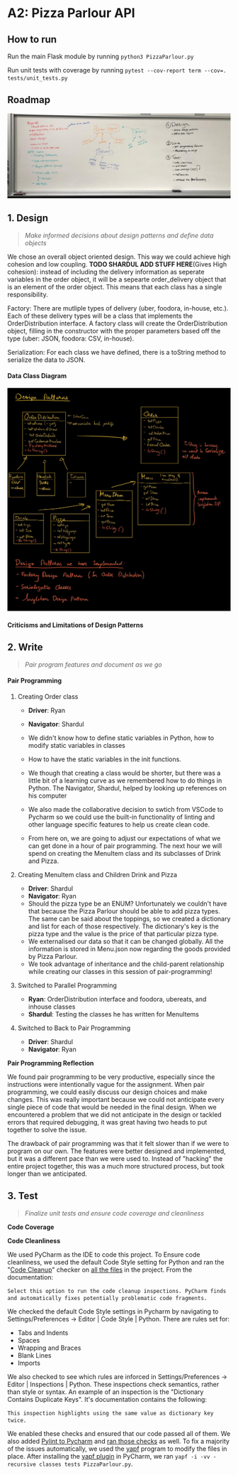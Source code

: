 # A2: Pizza Parlour API


## How to run

Run the main Flask module by running `python3 PizzaParlour.py`

Run unit tests with coverage by running `pytest --cov-report term --cov=. tests/unit_tests.py`

## Roadmap
![A2_Roadmap](a2_roadmap.jpg)

## 1. Design
> _Make informed decisions about design patterns and define data objects_

We chose an overall object oriented design. This way we could achieve high cohesion and low coupling. **TODO SHARDUL ADD STUFF HERE**(Gives High cohesion): instead of including the delivery information as seperate variables in the order object, it will be a sepearte order_delivery object that is an element of the order object. This means that each class has a single responsibility. 

Factory: There are mutliple types of delivery (uber, foodora, in-house, etc.). Each of these delivery types will be a class that implements the OrderDistribution interface. A factory class will create the OrderDistribution object, filling in the constructor with the proper parameters based off the type (uber: JSON, foodora: CSV, in-house). 

Serialization: For each class we have defined, there is a toString method to serialize the data to JSON. 

#### Data Class Diagram
![Design Patterns](a2_design_patterns.jpg)

#### Criticisms and Limitations of Design Patterns

## 2. Write
> _Pair program features and document as we go_

#### Pair Programming
1. Creating Order class
    - **Driver**: Ryan 
    - **Navigator**: Shardul
    - We didn't know how to define static variables in Python, how to modify static variables in classes
    - How to have the static variables in the init functions.

    - We though that creating a class would be shorter, but there was a little bit of a learning curve as we remembered how to do things in Python. The Navigator, Shardul, helped by looking up references on his computer
    - We also made the collaborative decision to swtich from VSCode to Pycharm so we could use the built-in functionality of linting and other language specific features to help us create clean code. 
    - From here on, we are going to adjust our expectations of what we can get done in a hour of pair programming. The next hour we will spend on creating the MenuItem class and its subclasses of Drink and Pizza. 

2. Creating MenuItem class and Children Drink and Pizza
    - **Driver**: Shardul
    - **Navigator**: Ryan 
    - Should the pizza type be an ENUM? Unfortunately we couldn't have that because the Pizza Parlour should be able to add pizza types. The same can be said about the toppings, so we created a dictionary and list for each of those respectively. The dictionary's key is the pizza type and the value is the price of that particular pizza type. 
    - We externalised our data so that it can be changed globally. All the information is stored in Menu.json now regarding the goods provided by Pizza Parlour.
    - We took advantage of inheritance and the child-parent relationship while creating our classes in this session of pair-programming!
    
3. Switched to Parallel Programming
    - **Ryan**: OrderDistribution interface and foodora, ubereats, and inhouse classes
    - **Shardul**: Testing the classes he has written for MenuItems
    
4. Switched to Back to Pair Programming
    - **Driver**: Shardul
    - **Navigator**: Ryan
    
    
**Pair Programming Reflection** 

We found pair programming to be very productive, especially since the instructions were intentionally vague for the assignment. When pair programming, we could easily discuss our design choices and make changes. This was really important because we could not anticipate every single piece of code that would be needed in the final design. When we encountered a problem that we did not anticipate in the design or tackled errors that required debugging, it was great having two heads to put together to solve the issue. 

The drawback of pair programming was that it felt slower than if we were to program on our own. The features were better designed and implemented, but it was a different pace than we were used to. Instead of "hacking" the entire project together, this was a much more structured process, but took longer than we anticipated. 


## 3. Test
> _Finalize unit tests and ensure code coverage and cleanliness_

**Code Coverage**


**Code Cleanliness**

We used PyCharm as the IDE to code this project. To Ensure code cleanliness, we used the default Code Style setting for Python and ran the "[Code Cleanup](https://www.jetbrains.com/help/pycharm/reformat-file-dialog.html)" checker on [all the files](https://www.jetbrains.com/help/pycharm/specify-code-cleanup-scope-dialog.html) in the project. From the documentation: 

```
Select this option to run the code cleanup inspections. PyCharm finds and automatically fixes potentially problematic code fragments.
```

We checked the default Code Style settings in Pycharm by navigating to Settings/Preferences -> Editor | Code Style | Python. There are rules set for: 
- Tabs and Indents
- Spaces
- Wrapping and Braces
- Blank Lines
- Imports 

We also checked to see which rules are inforced in Settings/Preferences -> Editor | Inspections | Python. These inspections check semantics, rather than style or syntax. An example of an inspection is the "Dictionary Contains Duplicate Keys". It's documentation contains the following: 

```
This inspection highlights using the same value as dictionary key twice.
```
We enabled these checks and ensured that our code passed all of them. We also added [Pylint to Pycharm](https://plugins.jetbrains.com/plugin/11084-pylint) and [ran those checks](https://www.jetbrains.com/help/pycharm/configuring-third-party-tools.html) as well. To fix a majority of the issues automatically, we used the [yapf](https://github.com/google/yapf) program to modify the files in place. After installing the [yapf plugin](https://plugins.jetbrains.com/plugin/10960-yapf) in PyCharm, we ran 
`yapf -i -vv -recursive classes tests PizzaParlour.py`. 


